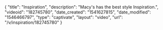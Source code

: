 {
    "title": "Inspiration",
    "description": "Macy's has the best style Inspiration.",
    "videoid": "182745780",
    "date_created": "1541627815",
    "date_modified": "1546466797",
    "type": "captivate",
    "layout": "video",
    "url": "\/v\/inspiration\/182745780"
}